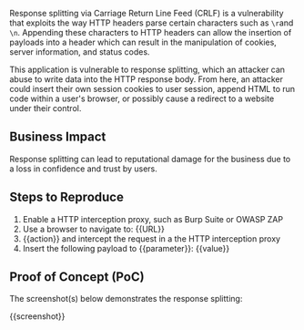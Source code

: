Response splitting via Carriage Return Line Feed (CRLF) is a vulnerability that exploits the way HTTP headers parse certain characters such as `\r`and `\n`. Appending these characters to HTTP headers can allow the insertion of payloads into a header which can result in the manipulation of cookies, server information, and status codes.

This application is vulnerable to response splitting, which an attacker can abuse to write data into the HTTP response body. From here, an attacker could insert their own session cookies to user session, append HTML to run code within a user's browser, or possibly cause a redirect to a website under their control.

## Business Impact

Response splitting can lead to reputational damage for the business due to a loss in confidence and trust by users.

## Steps to Reproduce

1. Enable a HTTP interception proxy, such as Burp Suite or OWASP ZAP
1. Use a browser to navigate to: {{URL}}
1. {{action}} and intercept the request in a the HTTP interception proxy
1. Insert the following payload to {{parameter}}: {{value}}

## Proof of Concept (PoC)

The screenshot(s) below demonstrates the response splitting:

{{screenshot}}
